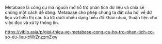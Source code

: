 Metabase là công cụ mã nguồn mở hỗ trợ phân tích dữ liệu và chia sẻ chúng một cách dễ dàng. Metabase cho phép chúng ta đặt câu hỏi về dữ liệu và hiển thị câu trả lời dưới nhiều dạng biểu đồ khác nhau, thuận tiện cho việc đọc và xử lý thông tin.

https://viblo.asia/p/gioi-thieu-ve-metabase-cong-cu-ho-tro-phan-tich-co-so-du-lieu-bWrZnzzmZxw
